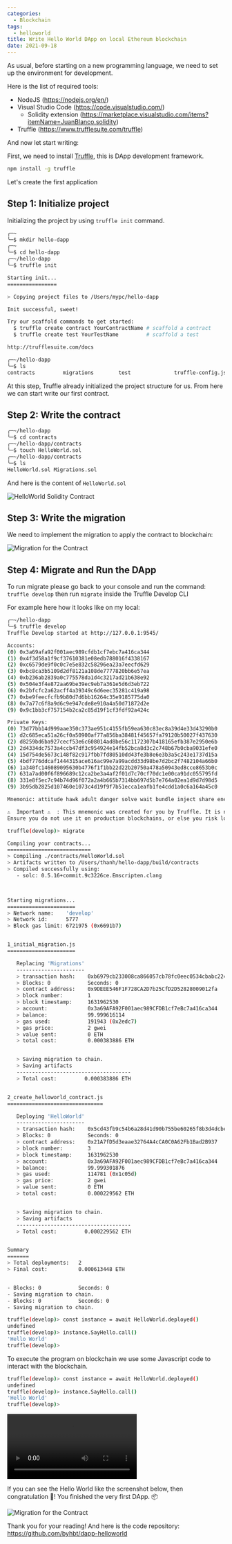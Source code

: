 ```yaml
---
categories:
  - Blockchain
tags:
  - helloworld
title: Write Hello World DApp on local Ethereum blockchain
date: 2021-09-18
---
```


As usual, before starting on a new programming language, we need to set up the environment for development.

Here is the list of required tools:

- NodeJS (https://nodejs.org/en/)
- Visual Studio Code (https://code.visualstudio.com/)
  - Solidity extension (https://marketplace.visualstudio.com/items?itemName=JuanBlanco.solidity)
- Truffle (https://www.trufflesuite.com/truffle)

And now let start writing:

First, we need to install [Truffle](https://www.trufflesuite.com/truffle), this is DApp development framework.

```bash
npm install -g truffle
```

Let's create the first application

## Step 1: Initialize project

Initializing the project by using `truffle init` command.

```bash
╭─~
╰─$ mkdir hello-dapp
╭─~
╰─$ cd hello-dapp
╭─~/hello-dapp
╰─$ truffle init

Starting init...
================

> Copying project files to /Users/mypc/hello-dapp

Init successful, sweet!

Try our scaffold commands to get started:
  $ truffle create contract YourContractName # scaffold a contract
  $ truffle create test YourTestName         # scaffold a test

http://trufflesuite.com/docs

╭─~/hello-dapp
╰─$ ls
contracts         migrations        test              truffle-config.js
```

At this step, Truffle already initialized the project structure for us. From here we can start write our first contract.

## Step 2: Write the contract

```bash
╭─~/hello-dapp
╰─$ cd contracts
╭─~/hello-dapp/contracts
╰─$ touch HelloWorld.sol
╭─~/hello-dapp/contracts
╰─$ ls
HelloWorld.sol Migrations.sol
```

And here is the content of `HelloWorld.sol`

![HelloWorld Solidity Contract](https://res.cloudinary.com/thanh-xyz/image/upload/v1631961898/thanhxyz-blog/first-contract_rgzud8.png)

## Step 3: Write the migration

We need to implement the migration to apply the contract to blockchain:

![Migration for the Contract](https://res.cloudinary.com/thanh-xyz/image/upload/v1631962231/thanhxyz-blog/migration-contract_hc3urt.png)

## Step 4: Migrate and Run the DApp

To run migrate please go back to your console and run the command: `truffle develop` then run `migrate` inside the Truffle Develop CLI

For example here how it looks like on my local:

```bash
╭─~/hello-dapp
╰─$ truffle develop
Truffle Develop started at http://127.0.0.1:9545/

Accounts:
(0) 0x3a69afa92f001aec989cfdb1cf7ebc7a416ca344
(1) 0x4f3d58a1f9cf37610381e08edb788016f4338167
(2) 0xc6579de9f0c0c7e5e832c58296ea23a7eecfd629
(3) 0xbc8ca3b5109d2df8121a108de7777820bb6e57ea
(4) 0xb236ab2839a0c775578da1d4c3217ad21b638e92
(5) 0x504e3f4e872aa69be39ec9eb7a361e5d6d3eb722
(6) 0x2bfcfc2a62acff4a39349c6d6eec35281c419a98
(7) 0xbe9feecfcfb9b80d7d6bb16264c35e9185775da0
(8) 0x7a77c6f8a9d6c9e947cde8e910a4a50d71872d2e
(9) 0x9c1bb3cf757154b2ca2c85d19f1cf3fdf92a424c

Private Keys:
(0) 73d77bb14d999aae350c373ae951c4155fb59ea630c83ec8a39d4e33d43290b0
(1) d2c685eca51a26cf0a50900af77a856ba38481f45657fa79120b50027f437630
(2) d8259bd6ba927cecf53e6c608014ad8be56c1172307b418165efb387e2950e6b
(3) 2d4334dc7573a4ccb47df3c954924e14fb52bca8d3c2c748b67b0cba9031efe0
(4) 15d754de5673c148f82c917fbb7fd80510dd43fe3b8e6e3b3a5c243e1737d15a
(5) 4bdf776ddcaf1444315ace616ac99e7a99acdd33d98be7d2bc2f7482104a66b0
(6) 1a340fc146089095630b4776f1f1bb22d22b20750a478a50943ed8cce8653b0c
(7) 631a7ad00f6f896689c12ca2be3a4af2f01d7c70cf70dc1e00ca91dc055795fd
(8) 331e8f5ec7c94b74d96f072a2a4b665b7314bb697d5b7e764a02ea1d9d7d98d5
(9) 3b95db2825d107460e1073c4d19f9f7b51ecca1eafb1fe4cdd1a0c6a164a45c0

Mnemonic: attitude hawk adult danger solve wait bundle inject share enemy tail submit

⚠️  Important ⚠️  : This mnemonic was created for you by Truffle. It is not secure.
Ensure you do not use it on production blockchains, or else you risk losing funds.

truffle(develop)> migrate

Compiling your contracts...
===========================
> Compiling ./contracts/HelloWorld.sol
> Artifacts written to /Users/thanh/hello-dapp/build/contracts
> Compiled successfully using:
   - solc: 0.5.16+commit.9c3226ce.Emscripten.clang



Starting migrations...
======================
> Network name:    'develop'
> Network id:      5777
> Block gas limit: 6721975 (0x6691b7)


1_initial_migration.js
======================

   Replacing 'Migrations'
   ----------------------
   > transaction hash:    0xb6979cb233008ca866057cb78fc0eec0534cbabc224c09a945c187a96d63dc93
   > Blocks: 0            Seconds: 0
   > contract address:    0x9DEEE546F1F728CA2D7b25CfD2D52828009012fa
   > block number:        1
   > block timestamp:     1631962530
   > account:             0x3a69AFA92F001aec989CFDB1cf7eBc7a416ca344
   > balance:             99.999616114
   > gas used:            191943 (0x2edc7)
   > gas price:           2 gwei
   > value sent:          0 ETH
   > total cost:          0.000383886 ETH


   > Saving migration to chain.
   > Saving artifacts
   -------------------------------------
   > Total cost:         0.000383886 ETH


2_create_helloworld_contract.js
===============================

   Deploying 'HelloWorld'
   ----------------------
   > transaction hash:    0x5cd43fb9c54b6a28d41d90b755be60265f8b3d4dcbef58b99a40983a83d4270e
   > Blocks: 0            Seconds: 0
   > contract address:    0x21A7fD5d3eaae32764A4cCA0C0A62Fb1Bad2B937
   > block number:        3
   > block timestamp:     1631962530
   > account:             0x3a69AFA92F001aec989CFDB1cf7eBc7a416ca344
   > balance:             99.999301876
   > gas used:            114781 (0x1c05d)
   > gas price:           2 gwei
   > value sent:          0 ETH
   > total cost:          0.000229562 ETH


   > Saving migration to chain.
   > Saving artifacts
   -------------------------------------
   > Total cost:         0.000229562 ETH


Summary
=======
> Total deployments:   2
> Final cost:          0.000613448 ETH


- Blocks: 0            Seconds: 0
- Saving migration to chain.
- Blocks: 0            Seconds: 0
- Saving migration to chain.

truffle(develop)> const instance = await HelloWorld.deployed()
undefined
truffle(develop)> instance.SayHello.call()
'Hello World'
truffle(develop)>
```

To execute the program on blockchain we use some Javascript code to interact with the blockchain.

```bash
truffle(develop)> const instance = await HelloWorld.deployed()
undefined
truffle(develop)> instance.SayHello.call()
'Hello World'
truffle(develop)>
```

![Run migration and the Smart](https://res.cloudinary.com/thanh-xyz/video/upload/v1631962644/thanhxyz-blog/migrate-helloworld-contract_lmxwh5.mp4)

If you can see the Hello World like the screenshot below, then congratulation 🎉! You finished the very first DApp. 📦

![Migration for the Contract](https://res.cloudinary.com/thanh-xyz/image/upload/v1631962966/thanhxyz-blog/Screen_Shot_2021-09-18_at_6.02.37_PM_ozf0yj.png)

Thank you for your reading! And here is the code repository: https://github.com/byhbt/dapp-helloworld
